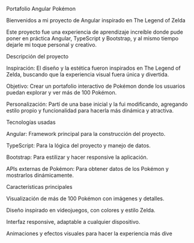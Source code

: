 Portafolio Angular Pokémon

Bienvenidos a mi proyecto de Angular inspirado en The Legend of Zelda

Este proyecto fue una experiencia de aprendizaje increíble donde pude poner en práctica Angular, TypeScript y Bootstrap, y al mismo tiempo dejarle mi toque personal y creativo.

 Descripción del proyecto

Inspiración: El diseño y la estética fueron inspirados en The Legend of Zelda, buscando que la experiencia visual fuera única y divertida.

Objetivo: Crear un portafolio interactivo de Pokémon donde los usuarios puedan explorar y ver más de 100 Pokémon.

Personalización: Partí de una base inicial y la fui modificando, agregando estilo propio y funcionalidad para hacerla más dinámica y atractiva.

Tecnologías usadas

Angular: Framework principal para la construcción del proyecto.

TypeScript: Para la lógica del proyecto y manejo de datos.

Bootstrap: Para estilizar y hacer responsive la aplicación.

APIs externas de Pokémon: Para obtener datos de los Pokémon y mostrarlos dinámicamente.

 Características principales

Visualización de más de 100 Pokémon con imágenes y detalles.

Diseño inspirado en videojuegos, con colores y estilo Zelda.

Interfaz responsive, adaptable a cualquier dispositivo.

Animaciones y efectos visuales para hacer la experiencia más dive
